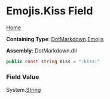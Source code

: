 # Emojis\.Kiss Field

[Home](../../../README.md)

**Containing Type**: [DotMarkdown](../../README.md)\.[Emojis](../README.md)

**Assembly**: DotMarkdown\.dll

```csharp
public const string Kiss = ":kiss:"
```

### Field Value

System\.[String](https://docs.microsoft.com/en-us/dotnet/api/system.string)